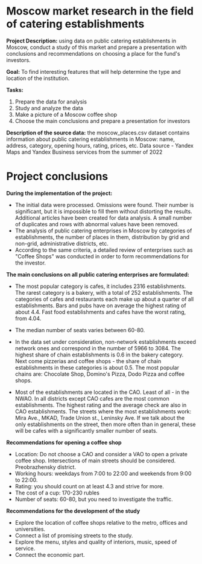 # Moscow market research in the field of catering establishments

**Project Description:** using data on public catering establishments in Moscow, conduct a study of this market and prepare a presentation with conclusions and recommendations on choosing a place for the fund's investors.

**Goal:** To find interesting features that will help determine the type and location of the institution.

**Tasks:**
1. Prepare the data for analysis
2. Study and analyze the data
3. Make a picture of a Moscow coffee shop
4. Choose the main conclusions and prepare a presentation for investors

**Description of the source data:** the moscow_places.csv dataset contains information about public catering establishments in Moscow: name, address, category, opening hours, rating, prices, etc. Data source - Yandex Maps and Yandex Business services from the summer of 2022

# Project conclusions

**During the implementation of the project:**
* The initial data were processed. Omissions were found. Their number is significant, but it is impossible to fill them without distorting the results. Additional articles have been created for data analysis. A small number of duplicates and rows with abnormal values have been removed.
* The analysis of public catering enterprises in Moscow by categories of establishments, the number of places in them, distribution by grid and non-grid, administrative districts, etc.
* According to the same criteria, a detailed review of enterprises such as "Coffee Shops" was conducted in order to form recommendations for the investor.

**The main conclusions on all public catering enterprises are formulated:**

* The most popular category is cafes, it includes 2316 establishments. The rarest category is a bakery, with a total of 252 establishments. The categories of cafes and restaurants each make up about a quarter of all establishments. Bars and pubs have on average the highest rating of about 4.4. Fast food establishments and cafes have the worst rating, from 4.04.

* The median number of seats varies between 60-80.

* In the data set under consideration, non-network establishments exceed network ones and correspond in the number of 5966 to 3084. The highest share of chain establishments is 0.6 in the bakery category. Next come pizzerias and coffee shops - the share of chain establishments in these categories is about 0.5. The most popular chains are: Chocolate Shop, Domino's Pizza, Dodo Pizza and coffee shops.

* Most of the establishments are located in the CAO. Least of all - in the NWAO. In all districts except CAO cafes are the most common establishments. The highest rating and the average check are also in CAO establishments. The streets where the most establishments work: Mira Ave., MKAD, Trade Union st., Leninsky Ave. If we talk about the only establishments on the street, then more often than in general, these will be cafes with a significantly smaller number of seats.

**Recommendations for opening a coffee shop**
* Location: Do not choose a CAO and consider a VAO to open a private coffee shop. Intersections of main streets should be considered. Preobrazhensky district.
* Working hours: weekdays from 7:00 to 22:00 and weekends from 9:00 to 22:00.
* Rating: you should count on at least 4.3 and strive for more. 
* The cost of a cup: 170-230 rubles
* Number of seats: 60-80, but you need to investigate the traffic.

**Recommendations for the development of the study**
- Explore the location of coffee shops relative to the metro, offices and universities.
- Connect a list of promising streets to the study.
- Explore the menu, styles and quality of interiors, music, speed of service.
- Connect the economic part.